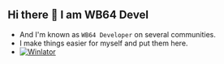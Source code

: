 ## Hi there 👋 I am WB64 Devel
- And I'm known as `WB64 Developer` on several communities.
- I make things easier for myself and put them here.
- [![Winlator](https://img.shields.io/badge/%E2%80%8E-DOWNLOAD%20WINLATOR%20WB64%20HERE-1DB954.svg?&logo=android)](https://github.com/winebox64/winlator/)
